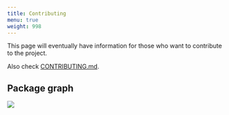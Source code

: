 ```yaml
---
title: Contributing
menu: true
weight: 998
---
```


This page will eventually have information for those who want to contribute
to the project.

Also check [CONTRIBUTING.md](https://github.com/goreleaser/goreleaser/blob/master/CONTRIBUTING.md).

## Package graph

[![](/deps.svg)](/deps.svg)
